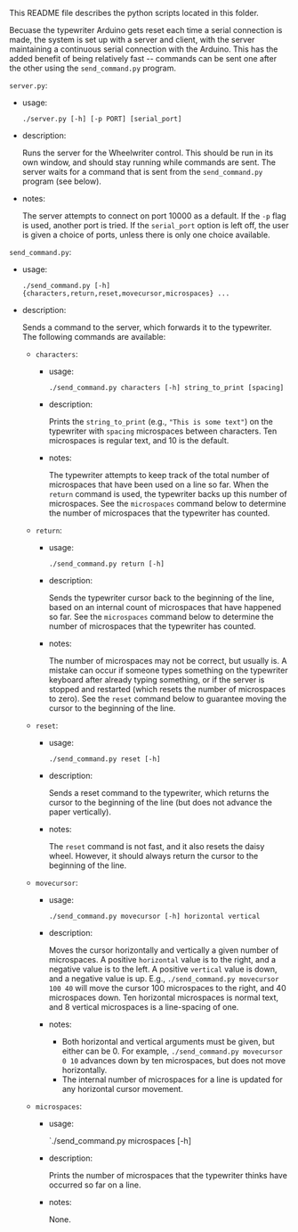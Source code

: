 This README file describes the python scripts located in this folder.

Becuase the typewriter Arduino gets reset each time a serial connection is made, the system is set up with a server and client, with the server maintaining a continuous serial connection with the Arduino. This has the added benefit of being relatively fast -- commands can be sent one after the other using the `send_command.py` program.

`server.py`:
* usage:<p>
`./server.py [-h] [-p PORT] [serial_port]`

* description:<p>
Runs the server for the Wheelwriter control. This should be run in its own window, and should stay running while commands are sent. The server waits for a command that is sent from the `send_command.py` program (see below).

* notes:<p>
The server attempts to connect on port 10000 as a default. If the `-p` flag is used, another port is tried.
If the `serial_port` option is left off, the user is given a choice of ports, unless there is only one choice available.

`send_command.py`:
* usage:<p>
`./send_command.py [-h] {characters,return,reset,movecursor,microspaces} ...`

* description:<p>
Sends a command to the server, which forwards it to the typewriter.  
The following commands are available:
  * `characters`:<p>
    * usage:<p>
    `./send_command.py characters [-h] string_to_print [spacing]`

    * description:<p>
    Prints the `string_to_print` (e.g., `"This is some text"`) on the typewriter with `spacing` microspaces between characters. Ten microspaces is regular text, and 10 is the default.

    * notes:<p>
    The typewriter attempts to keep track of the total number of microspaces that have been used on a line so far. When the `return` command is used, the typewriter backs up this number of microspaces. See the `microspaces` command below to determine the number of microspaces that the typewriter has counted. 

  * `return`:<p>
    * usage:<p>
    `./send_command.py return [-h]`

    * description:<p>
    Sends the typewriter cursor back to the beginning of the line, based on an internal count of microspaces that have happened so far. See the `microspaces` command below to determine the number of microspaces that the typewriter has counted.

    * notes:<p>
    The number of microspaces may not be correct, but usually is. A mistake can occur if someone types something on the typewriter keyboard after already typing something, or if the server is stopped and restarted (which resets the number of microspaces to zero). See the `reset` command below to guarantee moving the cursor to the beginning of the line.

  * `reset`:<p>

    * usage:<p>
    `./send_command.py reset [-h]`

    * description:<p>
    Sends a reset command to the typewriter, which returns the cursor to the beginning of the line (but does not advance the paper vertically).

    * notes:<p>
    The `reset` command is not fast, and it also resets the daisy wheel. However, it should always return the cursor to the beginning of the line.

  * `movecursor`:<p>
    * usage:<p>
    `./send_command.py movecursor [-h] horizontal vertical`

    * description:<p>
    Moves the cursor horizontally and vertically a given number of microspaces. A positive `horizontal` value is to the right, and a negative value is to the left. A positive `vertical` value is down, and a negative value is up. E.g., `./send_command.py movecursor 100 40` will move the cursor 100 microspaces to the right, and 40 microspaces down. Ten horizontal microspaces is normal text, and 8 vertical microspaces is a line-spacing of one.
    
    * notes:<p>
      * Both horizontal and vertical arguments must be given, but either can be 0. For example, `./send_command.py movecursor 0 10` advances down by ten microspaces, but does not move horizontally.
      * The internal number of microspaces for a line is updated for any horizontal cursor movement.

  * `microspaces`:<p> 
    * usage:<p>
    `./send_command.py microspaces [-h]

    * description:<p>
    Prints the number of microspaces that the typewriter thinks have occurred so far on a line.
    * notes:<p>
    None.
